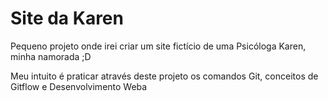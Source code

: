 # Site da Karen

Pequeno projeto onde irei criar um site fictício de uma Psicóloga Karen, minha namorada ;D

Meu intuito é praticar através deste projeto os comandos Git, conceitos de Gitflow e Desenvolvimento Weba
